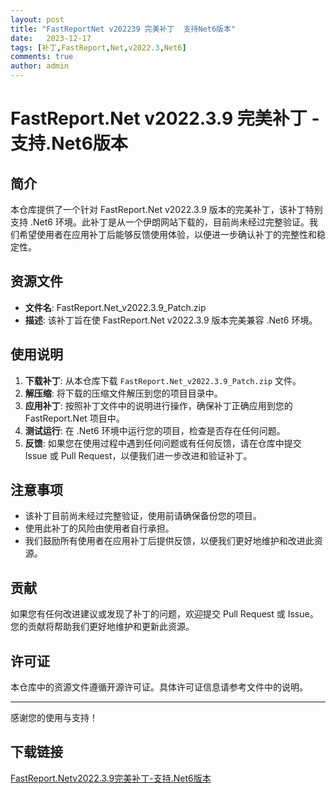 ```yaml
---
layout: post
title: "FastReportNet v202239 完美补丁  支持Net6版本"
date:   2023-12-17
tags: [补丁,FastReport,Net,v2022.3,Net6]
comments: true
author: admin
---
```

# FastReport.Net v2022.3.9 完美补丁 - 支持.Net6版本

## 简介

本仓库提供了一个针对 FastReport.Net v2022.3.9 版本的完美补丁，该补丁特别支持 .Net6 环境。此补丁是从一个伊朗网站下载的，目前尚未经过完整验证。我们希望使用者在应用补丁后能够反馈使用体验，以便进一步确认补丁的完整性和稳定性。

## 资源文件

- **文件名**: FastReport.Net_v2022.3.9_Patch.zip
- **描述**: 该补丁旨在使 FastReport.Net v2022.3.9 版本完美兼容 .Net6 环境。

## 使用说明

1. **下载补丁**: 从本仓库下载 `FastReport.Net_v2022.3.9_Patch.zip` 文件。
2. **解压缩**: 将下载的压缩文件解压到您的项目目录中。
3. **应用补丁**: 按照补丁文件中的说明进行操作，确保补丁正确应用到您的 FastReport.Net 项目中。
4. **测试运行**: 在 .Net6 环境中运行您的项目，检查是否存在任何问题。
5. **反馈**: 如果您在使用过程中遇到任何问题或有任何反馈，请在仓库中提交 Issue 或 Pull Request，以便我们进一步改进和验证补丁。

## 注意事项

- 该补丁目前尚未经过完整验证，使用前请确保备份您的项目。
- 使用此补丁的风险由使用者自行承担。
- 我们鼓励所有使用者在应用补丁后提供反馈，以便我们更好地维护和改进此资源。

## 贡献

如果您有任何改进建议或发现了补丁的问题，欢迎提交 Pull Request 或 Issue。您的贡献将帮助我们更好地维护和更新此资源。

## 许可证

本仓库中的资源文件遵循开源许可证。具体许可证信息请参考文件中的说明。

---

感谢您的使用与支持！

## 下载链接

[FastReport.Netv2022.3.9完美补丁-支持.Net6版本](https://pan.quark.cn/s/78bc51a5bf76)